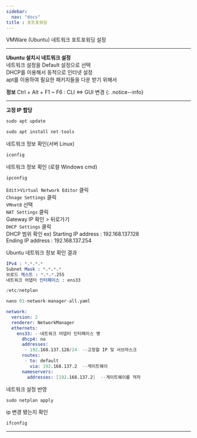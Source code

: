 ```yaml
---
sidebar:
  nav: "docs"
title : 포트포워딩
---
```

VMWare (Ubuntu) 네트워크 포트포워딩 설정

***

**Ubuntu 설치시 네트워크 설정**    
네트워크 설정을 Default 설정으로 선택   
DHCP를 이용해서 동적으로 인터넷 설정   
apt를 이용하여 필요한 패키지들을 다운 받기 위해서   


**<i class="fa fa-info-circle" aria-hidden="true"></i> 정보**
Ctrl + Alt + F1 ~ F6 : CLI <=> GUI 변경
{: .notice--info}

---

**고정 IP 할당**

```s
sudo apt update
```

```s
sudo apt install net-tools
```

네트워크 정보 확인(서버 Linux)
```s
iconfig
```

네트워크 정보 확인 (로컬 Windows cmd)
```s
ipconfig
```

`Edit`>`Virtual Network Editor` 클릭   
`Chnage Settings` 클릭   
`VMnet8` 선택   
`NAT Settings` 클릭    
Gateway IP 확인 > 뒤로가기    
`DHCP Settings` 클릭   
DHCP 범위 확인
ex) 
Starting IP address : 192.168.137.128   
Ending IP address : 192.168.137.254      


Ubuntu 네트워크 정보 확인 결과
```s
IPv4 : *.*.*.*
Subnet Mask : *.*.*.*
브로드 캐스트 : *.*.*.255
네트워크 어댑터 인터페이스 : ens33
```

```s
/etc/netplan
```

```s
nano 01-network-manager-all.yaml
```

```s
network:
  version: 2
  renderer: NetworkManager
  ethernets:
    ens33: --네트워크 어댑터 인터페이스 명
      dhcp4: no
      addresses:
       - 192.168.137.128/24  --고정할 IP 및 서브마스크
      routes:
       - to: default
         via: 192.168.137.2  --게이트웨이
      nameservers:
        addresses: [192.168.137.2]  --게이트웨이를 적자
```

네트워크 설정 반영
```s
sudo netplan apply
```

ip 변경 됐는지 확인
```s
ifconfig
```

---